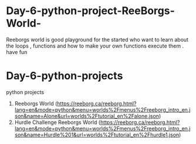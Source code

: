 # Day-6-python-project-ReeBorgs-World-
Reeborgs world is good playground for the started who want to learn about the loops , functions and how to make your own functions execute them . have fun 
# Day-6-python-projects
python projects 
1. Reeborgs World (https://reeborg.ca/reeborg.html?lang=en&mode=python&menu=worlds%2Fmenus%2Freeborg_intro_en.json&name=Alone&url=worlds%2Ftutorial_en%2Falone.json)
2. Hurdle Challenge Reeborgs World (https://reeborg.ca/reeborg.html?lang=en&mode=python&menu=worlds%2Fmenus%2Freeborg_intro_en.json&name=Hurdle%201&url=worlds%2Ftutorial_en%2Fhurdle1.json)
